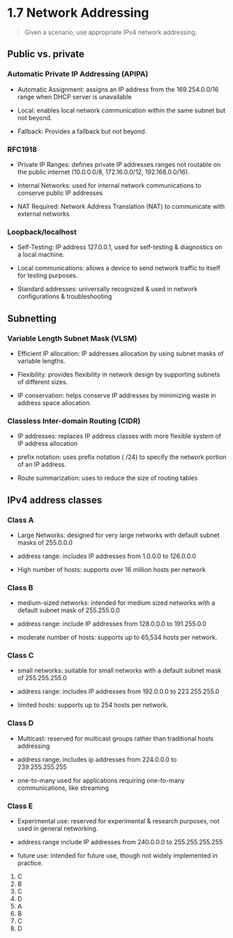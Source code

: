 # 1.7 Network Addressing

> Given a scenario, use appropriate IPv4 network addressing.

## Public vs. private

### Automatic Private IP Addressing (APIPA)

- Automatic Assignment: assigns an IP address from the 169.254.0.0/16 range when DHCP server is unavailable

- Local: enables local network communication within the same subnet but not beyond.

- Fallback: Provides a fallback but not beyond.

### RFC1918

- Private IP Ranges: defines private IP addresses ranges not routable on the public internet (10.0.0.0/8, 172.16.0.0/12, 192.168.0.0/16).

- Internal Networks: used for internal network communications to conserve public IP addresses

- NAT Required: Network Address Translation (NAT) to communicate with external networks

### Loopback/localhost

- Self-Testing: IP address 127.0.0.1, used for self-testing & diagnostics on a local machine.

- Local communications: allows a device to send network traffic to itself for testing purposes.

- Standard addresses: universally recognized & used in network configurations & troubleshooting

## Subnetting

### Variable Length Subnet Mask (VLSM)

- Efficient IP allocation: IP addresses allocation by using subnet masks of variable lengths.

- Flexibility: provides flexibility in network design by supporting subnets of different sizes.

- IP conservation: helps conserve IP addresses by minimizing waste in address space allocation.

### Classless Inter-domain Routing (CIDR)

- IP addresses: replaces IP address classes with more flexible system of IP address allocation

- prefix notation: uses prefix notation ( /24) to specify the network portion of an IP address.

- Route summarization: uses to reduce the size of routing tables

## IPv4 address classes

### Class A

- Large Networks: designed for very large networks with default subnet masks of 255.0.0.0

- address range: includes IP addresses from 1.0.0.0 to 126.0.0.0

- High number of hosts: supports over 16 million hosts per network

### Class B

- medium-sized networks: intended for medium sized networks with a default subnet mask of 255.255.0.0

- address range: include IP addresses from 128.0.0.0 to 191.255.0.0

- moderate number of hosts: supports up to 65,534 hosts per network.

### Class C

- small networks: suitable for small networks with a default subnet mask of 255.255.255.0

- address range: includes IP addresses from 192.0.0.0 to 223.255.255.0

- limited hosts: supports up to 254 hosts per network.

### Class D

- Multicast: reserved for multicast groups rather than traditional hosts addressing

- address range: includes ip addresses from 224.0.0.0 to 239.255.255.255

- one-to-many used for applications requiring one-to-many communications, like streaming

### Class E

- Experimental use: reserved for experimental & research purposes, not used in general networking.

- address range include IP addresses from 240.0.0.0 to 255.255.255.255

- future use: intended for future use, though not widely implemented in practice.

1. C
2. B
3. C
4. D
5. A
6. B
7. C
8. D
